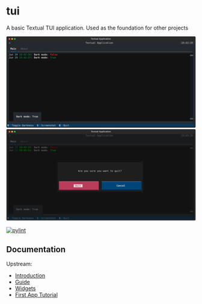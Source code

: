 # tui

A basic Textual TUI application.  Used as the foundation for other projects

![Screenshot of the main window showing a log screen and tabs](/screens/screenshot_2023-06-29T19_42_39.649305.svg?raw=true "Main screen")
![Screenshot of the 'quit' confirmation dialog](/screens/screenshot_2023-06-29T19_43_33.632652.svg?raw=true "Quit dialog")

[![pylint](https://github.com/joshlay/tui/actions/workflows/pylint.yml/badge.svg)](/actions/workflows/pylint.yml)

## Documentation

Upstream:

- [Introduction](https://textual.textualize.io/)
- [Guide](https://textual.textualize.io/guide/)
- [Widgets](https://textual.textualize.io/widget_gallery/)
- [First App Tutorial](https://textual.textualize.io/tutorial/)
